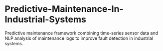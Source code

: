 # Predictive-Maintenance-In-Industrial-Systems
Predictive maintenance framework combining time-series sensor data and NLP analysis of maintenance logs to improve fault detection in industrial systems.
